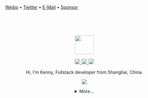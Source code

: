 [Weibo](http://weibo.com/pc175) • [Twitter](https://twitter.com/jaywcjlove) • [E-Mail](mailto:wowohoo@qq.com) • [Sponsor](https://wangchujiang.com/sponsor.html)

<div align="center">
  <br>
  <br>
  <br>
  <br>
  <a href="https://wangchujiang.com/">
    <img width="60" height="60" src="https://avatars0.githubusercontent.com/u/1680273?s=460&u=4471b74deb9973096418a93960c664c5ea3bd159&v=4" />
  </a>
  <br>
  <p>
    <a href="http://weibo.com/pc175">
      <img width="18" height="18" src="https://raw.githubusercontent.com/jaywcjlove/jaywcjlove/master/imgs/weibo.svg?sanitize=true" />
    </a>
    <a href="https://twitter.com/jaywcjlove">
      <img width="18" height="18" src="https://raw.githubusercontent.com/jaywcjlove/jaywcjlove/master/imgs/twitter.svg?sanitize=true" />
    </a>
    <a href="mailto:wowohoo@qq.com">
      <img width="18" height="18" src="https://raw.githubusercontent.com/jaywcjlove/jaywcjlove/master/imgs/mail.svg?sanitize=true" />
    </a>
  </p>
  <p>Hi, I'm Kenny, Fullstack developer from Shanghai, China.</p>
  <p>
    <a href="https://wangchujiang.com/">
      <img src="https://github-readme-stats.vercel.app/api?username=jaywcjlove&show_icons=true&icon_color=805AD5&text_color=718096&bg_color=ffffff&hide_title=true&hide_border=true&hide=contribs,issues" />
    </a>
  </p>
  
  
  <details>
    <summary>More...</summary>

    <a href="https://github.com/jaywcjlove/sgo">
      <img alt="sgo" src="https://github-readme-stats.vercel.app/api/pin/?username=jaywcjlove&repo=sgo" />
    </a>
    <a href="https://github.com/jaywcjlove/mocker-api">
      <img alt="mocker-api" src="https://github-readme-stats.vercel.app/api/pin/?username=jaywcjlove&repo=mocker-api" />
    </a>
    <a href="https://github.com/jaywcjlove/svgtofont">
      <img alt="svgtofont" src="https://github-readme-stats.vercel.app/api/pin/?username=jaywcjlove&repo=svgtofont" />
    </a>
    <a href="https://github.com/jaywcjlove/tsbb">
      <img alt="tsbb" src="https://github-readme-stats.vercel.app/api/pin/?username=jaywcjlove&repo=tsbb" />
    </a>
    <a href="https://github.com/uiwjs/react-native-alipay">
      <img alt="@uiw/react-native-alipay" src="https://github-readme-stats.vercel.app/api/pin/?username=uiwjs&repo=react-native-alipay&show_owner=true" />
    </a>
    <a href="https://github.com/uiwjs/react-native-amap-geolocation">
      <img alt="@uiw/react-native-amap-geolocation" src="https://github-readme-stats.vercel.app/api/pin/?username=uiwjs&repo=react-native-amap-geolocation&show_owner=true" />
    </a>
    <a href="https://github.com/uiwjs/react-baidu-map">
      <img alt="@uiw/react-baidu-map" src="https://github-readme-stats.vercel.app/api/pin/?username=uiwjs&repo=react-baidu-map&show_owner=true" />
    </a>
    <a href="https://github.com/uiwjs/react-amap">
      <img alt="@uiw/react-amap" src="https://github-readme-stats.vercel.app/api/pin/?username=uiwjs&repo=react-amap&show_owner=true" />
    </a>
    <a href="https://github.com/jaywcjlove/translater.js">
      <img alt="translater.js" src="https://github-readme-stats.vercel.app/api/pin/?username=jaywcjlove&repo=translater.js" />
    </a>
    <a href="https://github.com/uiwjs/babel-plugin-transform-remove-imports">
      <img alt="@uiw/babel-plugin-transform-remove-imports" src="https://github-readme-stats.vercel.app/api/pin/?username=uiwjs&repo=babel-plugin-transform-remove-imports&show_owner=true" />
    </a>
    <a href="https://github.com/uiwjs/react-md-editor">
      <img alt="@uiw/react-md-editor" src="https://github-readme-stats.vercel.app/api/pin/?username=uiwjs&repo=react-md-editor&show_owner=true" />
    </a>
    <a href="https://github.com/uiwjs/province-city-china">
      <img alt="province-city-china" src="https://github-readme-stats.vercel.app/api/pin/?username=uiwjs&repo=province-city-china&show_owner=true" />
    </a>
    <a href="https://github.com/jaywcjlove/store.js">
      <img alt="store.js" src="https://github-readme-stats.vercel.app/api/pin/?username=jaywcjlove&repo=store.js" />
    </a>
    <a href="https://github.com/jaywcjlove/validator.js">
      <img alt="validator.js" src="https://github-readme-stats.vercel.app/api/pin/?username=jaywcjlove&repo=validator.js" />
    </a>
    <a href="https://github.com/jaywcjlove/react-hotkeys">
      <img alt="react-hotkeys" src="https://github-readme-stats.vercel.app/api/pin/?username=jaywcjlove&repo=react-hotkeys" />
    </a>
    <a href="https://github.com/jaywcjlove/docs">
      <img alt="docs" src="https://github-readme-stats.vercel.app/api/pin/?username=jaywcjlove&repo=docs" />
    </a>
    <a href="https://github.com/jaywcjlove/nginx-tutorial">
      <img alt="nginx-tutorial" src="https://github-readme-stats.vercel.app/api/pin/?username=jaywcjlove&repo=nginx-tutorial" />
    </a>
    <a href="https://github.com/jaywcjlove/mysql-tutorial">
      <img alt="mysql-tutorial" src="https://github-readme-stats.vercel.app/api/pin/?username=jaywcjlove&repo=mysql-tutorial" />
    </a>
    <a href="https://github.com/jaywcjlove/dev-site">
      <img alt="dev-site" src="https://github-readme-stats.vercel.app/api/pin/?username=jaywcjlove&repo=dev-site" />
    </a>
    <a href="https://github.com/jaywcjlove/awesome-uikit">
      <img alt="awesome-uikit" src="https://github-readme-stats.vercel.app/api/pin/?username=jaywcjlove&repo=awesome-uikit" />
    </a>
    <a href="https://github.com/jaywcjlove/vim-web">
      <img alt="vim-web" src="https://github-readme-stats.vercel.app/api/pin/?username=jaywcjlove&repo=vim-web" />
    </a>
    <a href="https://github.com/uiwjs/react-codemirror">
      <img alt="@uiw/react-codemirror" src="https://github-readme-stats.vercel.app/api/pin/?username=uiwjs&repo=react-codemirror&show_owner=true" />
    </a>
  </details>
  
  <br>
  <br>
</div>

